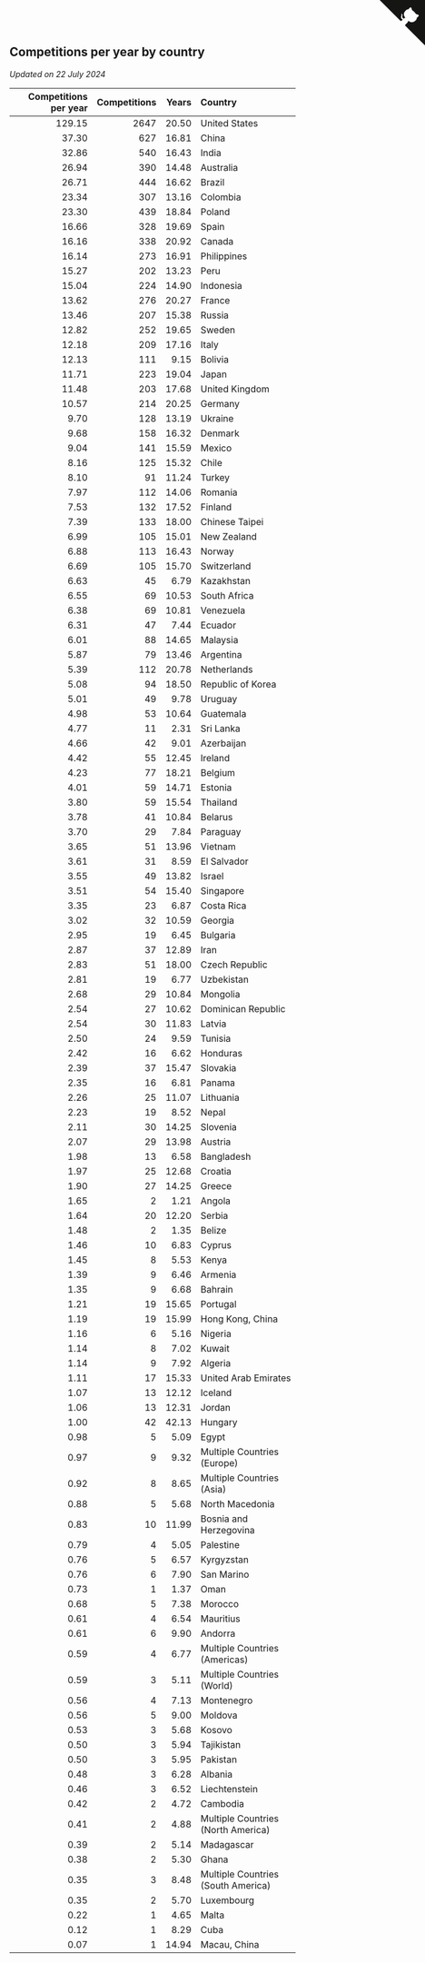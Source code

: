 ## Competitions per year by country

*Updated on 22 July 2024*

| Competitions per year | Competitions | Years | Country |
| ---: | ---: | ---: | :--- |
| 129.15 | 2647 | 20.50 | United States |
| 37.30 | 627 | 16.81 | China |
| 32.86 | 540 | 16.43 | India |
| 26.94 | 390 | 14.48 | Australia |
| 26.71 | 444 | 16.62 | Brazil |
| 23.34 | 307 | 13.16 | Colombia |
| 23.30 | 439 | 18.84 | Poland |
| 16.66 | 328 | 19.69 | Spain |
| 16.16 | 338 | 20.92 | Canada |
| 16.14 | 273 | 16.91 | Philippines |
| 15.27 | 202 | 13.23 | Peru |
| 15.04 | 224 | 14.90 | Indonesia |
| 13.62 | 276 | 20.27 | France |
| 13.46 | 207 | 15.38 | Russia |
| 12.82 | 252 | 19.65 | Sweden |
| 12.18 | 209 | 17.16 | Italy |
| 12.13 | 111 | 9.15 | Bolivia |
| 11.71 | 223 | 19.04 | Japan |
| 11.48 | 203 | 17.68 | United Kingdom |
| 10.57 | 214 | 20.25 | Germany |
| 9.70 | 128 | 13.19 | Ukraine |
| 9.68 | 158 | 16.32 | Denmark |
| 9.04 | 141 | 15.59 | Mexico |
| 8.16 | 125 | 15.32 | Chile |
| 8.10 | 91 | 11.24 | Turkey |
| 7.97 | 112 | 14.06 | Romania |
| 7.53 | 132 | 17.52 | Finland |
| 7.39 | 133 | 18.00 | Chinese Taipei |
| 6.99 | 105 | 15.01 | New Zealand |
| 6.88 | 113 | 16.43 | Norway |
| 6.69 | 105 | 15.70 | Switzerland |
| 6.63 | 45 | 6.79 | Kazakhstan |
| 6.55 | 69 | 10.53 | South Africa |
| 6.38 | 69 | 10.81 | Venezuela |
| 6.31 | 47 | 7.44 | Ecuador |
| 6.01 | 88 | 14.65 | Malaysia |
| 5.87 | 79 | 13.46 | Argentina |
| 5.39 | 112 | 20.78 | Netherlands |
| 5.08 | 94 | 18.50 | Republic of Korea |
| 5.01 | 49 | 9.78 | Uruguay |
| 4.98 | 53 | 10.64 | Guatemala |
| 4.77 | 11 | 2.31 | Sri Lanka |
| 4.66 | 42 | 9.01 | Azerbaijan |
| 4.42 | 55 | 12.45 | Ireland |
| 4.23 | 77 | 18.21 | Belgium |
| 4.01 | 59 | 14.71 | Estonia |
| 3.80 | 59 | 15.54 | Thailand |
| 3.78 | 41 | 10.84 | Belarus |
| 3.70 | 29 | 7.84 | Paraguay |
| 3.65 | 51 | 13.96 | Vietnam |
| 3.61 | 31 | 8.59 | El Salvador |
| 3.55 | 49 | 13.82 | Israel |
| 3.51 | 54 | 15.40 | Singapore |
| 3.35 | 23 | 6.87 | Costa Rica |
| 3.02 | 32 | 10.59 | Georgia |
| 2.95 | 19 | 6.45 | Bulgaria |
| 2.87 | 37 | 12.89 | Iran |
| 2.83 | 51 | 18.00 | Czech Republic |
| 2.81 | 19 | 6.77 | Uzbekistan |
| 2.68 | 29 | 10.84 | Mongolia |
| 2.54 | 27 | 10.62 | Dominican Republic |
| 2.54 | 30 | 11.83 | Latvia |
| 2.50 | 24 | 9.59 | Tunisia |
| 2.42 | 16 | 6.62 | Honduras |
| 2.39 | 37 | 15.47 | Slovakia |
| 2.35 | 16 | 6.81 | Panama |
| 2.26 | 25 | 11.07 | Lithuania |
| 2.23 | 19 | 8.52 | Nepal |
| 2.11 | 30 | 14.25 | Slovenia |
| 2.07 | 29 | 13.98 | Austria |
| 1.98 | 13 | 6.58 | Bangladesh |
| 1.97 | 25 | 12.68 | Croatia |
| 1.90 | 27 | 14.25 | Greece |
| 1.65 | 2 | 1.21 | Angola |
| 1.64 | 20 | 12.20 | Serbia |
| 1.48 | 2 | 1.35 | Belize |
| 1.46 | 10 | 6.83 | Cyprus |
| 1.45 | 8 | 5.53 | Kenya |
| 1.39 | 9 | 6.46 | Armenia |
| 1.35 | 9 | 6.68 | Bahrain |
| 1.21 | 19 | 15.65 | Portugal |
| 1.19 | 19 | 15.99 | Hong Kong, China |
| 1.16 | 6 | 5.16 | Nigeria |
| 1.14 | 8 | 7.02 | Kuwait |
| 1.14 | 9 | 7.92 | Algeria |
| 1.11 | 17 | 15.33 | United Arab Emirates |
| 1.07 | 13 | 12.12 | Iceland |
| 1.06 | 13 | 12.31 | Jordan |
| 1.00 | 42 | 42.13 | Hungary |
| 0.98 | 5 | 5.09 | Egypt |
| 0.97 | 9 | 9.32 | Multiple Countries (Europe) |
| 0.92 | 8 | 8.65 | Multiple Countries (Asia) |
| 0.88 | 5 | 5.68 | North Macedonia |
| 0.83 | 10 | 11.99 | Bosnia and Herzegovina |
| 0.79 | 4 | 5.05 | Palestine |
| 0.76 | 5 | 6.57 | Kyrgyzstan |
| 0.76 | 6 | 7.90 | San Marino |
| 0.73 | 1 | 1.37 | Oman |
| 0.68 | 5 | 7.38 | Morocco |
| 0.61 | 4 | 6.54 | Mauritius |
| 0.61 | 6 | 9.90 | Andorra |
| 0.59 | 4 | 6.77 | Multiple Countries (Americas) |
| 0.59 | 3 | 5.11 | Multiple Countries (World) |
| 0.56 | 4 | 7.13 | Montenegro |
| 0.56 | 5 | 9.00 | Moldova |
| 0.53 | 3 | 5.68 | Kosovo |
| 0.50 | 3 | 5.94 | Tajikistan |
| 0.50 | 3 | 5.95 | Pakistan |
| 0.48 | 3 | 6.28 | Albania |
| 0.46 | 3 | 6.52 | Liechtenstein |
| 0.42 | 2 | 4.72 | Cambodia |
| 0.41 | 2 | 4.88 | Multiple Countries (North America) |
| 0.39 | 2 | 5.14 | Madagascar |
| 0.38 | 2 | 5.30 | Ghana |
| 0.35 | 3 | 8.48 | Multiple Countries (South America) |
| 0.35 | 2 | 5.70 | Luxembourg |
| 0.22 | 1 | 4.65 | Malta |
| 0.12 | 1 | 8.29 | Cuba |
| 0.07 | 1 | 14.94 | Macau, China |


<a href="https://github.com/jonatanklosko/wca_statistics" class="github-corner" aria-label="View source on Github"><svg width="80" height="80" viewBox="0 0 250 250" style="fill:#151513; color:#fff; position: absolute; top: 0; border: 0; right: 0;" aria-hidden="true"><path d="M0,0 L115,115 L130,115 L142,142 L250,250 L250,0 Z"></path><path d="M128.3,109.0 C113.8,99.7 119.0,89.6 119.0,89.6 C122.0,82.7 120.5,78.6 120.5,78.6 C119.2,72.0 123.4,76.3 123.4,76.3 C127.3,80.9 125.5,87.3 125.5,87.3 C122.9,97.6 130.6,101.9 134.4,103.2" fill="currentColor" style="transform-origin: 130px 106px;" class="octo-arm"></path><path d="M115.0,115.0 C114.9,115.1 118.7,116.5 119.8,115.4 L133.7,101.6 C136.9,99.2 139.9,98.4 142.2,98.6 C133.8,88.0 127.5,74.4 143.8,58.0 C148.5,53.4 154.0,51.2 159.7,51.0 C160.3,49.4 163.2,43.6 171.4,40.1 C171.4,40.1 176.1,42.5 178.8,56.2 C183.1,58.6 187.2,61.8 190.9,65.4 C194.5,69.0 197.7,73.2 200.1,77.6 C213.8,80.2 216.3,84.9 216.3,84.9 C212.7,93.1 206.9,96.0 205.4,96.6 C205.1,102.4 203.0,107.8 198.3,112.5 C181.9,128.9 168.3,122.5 157.7,114.1 C157.9,116.9 156.7,120.9 152.7,124.9 L141.0,136.5 C139.8,137.7 141.6,141.9 141.8,141.8 Z" fill="currentColor" class="octo-body"></path></svg></a><style>.github-corner:hover .octo-arm{animation:octocat-wave 560ms ease-in-out}@keyframes octocat-wave{0%,100%{transform:rotate(0)}20%,60%{transform:rotate(-25deg)}40%,80%{transform:rotate(10deg)}}@media (max-width:500px){.github-corner:hover .octo-arm{animation:none}.github-corner .octo-arm{animation:octocat-wave 560ms ease-in-out}}</style>
